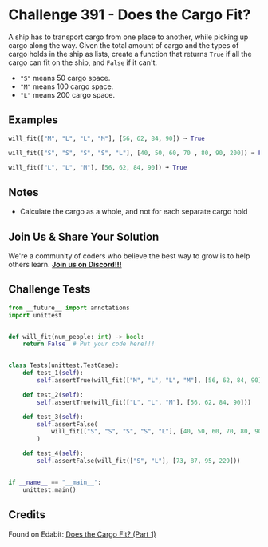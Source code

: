 # Challenge 391 - Does the Cargo Fit?

A ship has to transport cargo from one place to another, while picking up cargo along the way. Given the total amount of cargo and the types of cargo holds in the ship as lists, create a function that returns `True` if all the cargo can fit on the ship, and `False` if it can't.

- `"S"` means 50 cargo space.
- `"M"` means 100 cargo space.
- `"L"` means 200 cargo space.

## Examples
```python
will_fit(["M", "L", "L", "M"], [56, 62, 84, 90]) ➞ True

will_fit(["S", "S", "S", "S", "L"], [40, 50, 60, 70 , 80, 90, 200]) ➞ False

will_fit(["L", "L", "M"], [56, 62, 84, 90]) ➞ True
```
## Notes

- Calculate the cargo as a whole, and not for each separate cargo hold

## Join Us & Share Your Solution

We're a community of coders who believe the best way to grow is to help others learn. **[Join us on Discord!!!]("https"://discord.gg/sfHykntuGy)**

## Challenge Tests
```python
from __future__ import annotations
import unittest


def will_fit(num_people: int) -> bool:
    return False  # Put your code here!!!


class Tests(unittest.TestCase):
    def test_1(self):
        self.assertTrue(will_fit(["M", "L", "L", "M"], [56, 62, 84, 90]))

    def test_2(self):
        self.assertTrue(will_fit(["L", "L", "M"], [56, 62, 84, 90]))

    def test_3(self):
        self.assertFalse(
            will_fit(["S", "S", "S", "S", "L"], [40, 50, 60, 70, 80, 90, 200])
        )

    def test_4(self):
        self.assertFalse(will_fit(["S", "L"], [73, 87, 95, 229]))


if __name__ == "__main__":
    unittest.main()
```
## Credits

Found on Edabit: [Does the Cargo Fit? (Part 1)](https://edabit.com/challenge/ziaNsc7J4ySFY6rF6)
